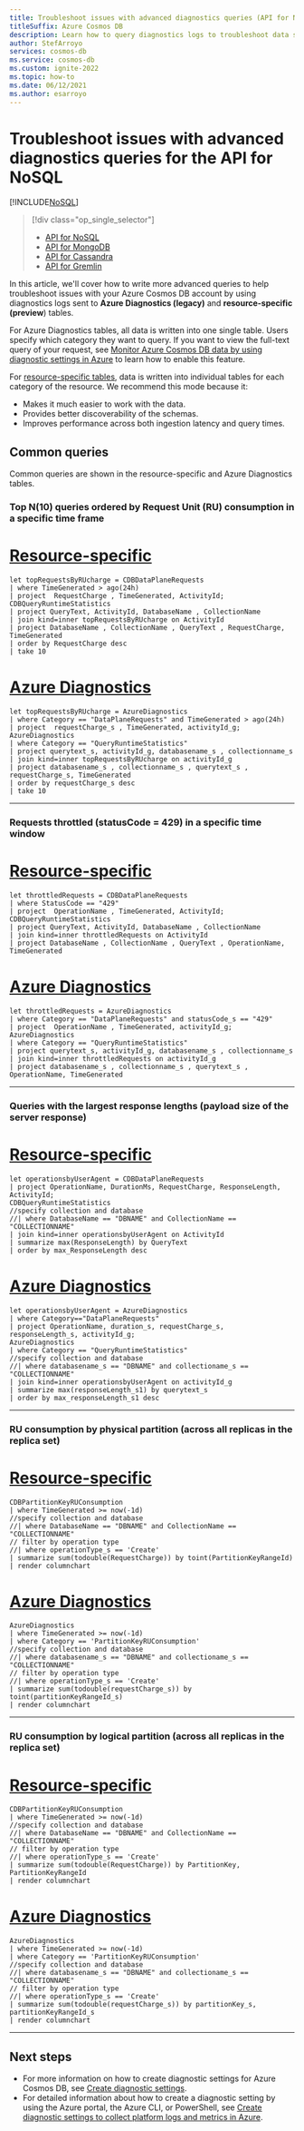 ```yaml
---
title: Troubleshoot issues with advanced diagnostics queries (API for NoSQL)
titleSuffix: Azure Cosmos DB
description: Learn how to query diagnostics logs to troubleshoot data stored in Azure Cosmos DB - API for NoSQL.
author: StefArroyo
services: cosmos-db
ms.service: cosmos-db
ms.custom: ignite-2022
ms.topic: how-to
ms.date: 06/12/2021
ms.author: esarroyo 
---
```


# Troubleshoot issues with advanced diagnostics queries for the API for NoSQL

[!INCLUDE[NoSQL](includes/appliesto-nosql.md)]

> [!div class="op_single_selector"]
> * [API for NoSQL](advanced-queries.md)
> * [API for MongoDB](mongodb/diagnostic-queries.md)
> * [API for Cassandra](cassandra/diagnostic-queries.md)
> * [API for Gremlin](gremlin/diagnostic-queries.md)
>

In this article, we'll cover how to write more advanced queries to help troubleshoot issues with your Azure Cosmos DB account by using diagnostics logs sent to **Azure Diagnostics (legacy)** and **resource-specific (preview**) tables.

For Azure Diagnostics tables, all data is written into one single table. Users specify which category they want to query. If you want to view the full-text query of your request, see [Monitor Azure Cosmos DB data by using diagnostic settings in Azure](monitor-resource-logs.md) to learn how to enable this feature.

For [resource-specific tables](monitor-resource-logs.md), data is written into individual tables for each category of the resource. We recommend this mode because it:

- Makes it much easier to work with the data. 
- Provides better discoverability of the schemas.
- Improves performance across both ingestion latency and query times.

## Common queries
Common queries are shown in the resource-specific and Azure Diagnostics tables.

### Top N(10) queries ordered by Request Unit (RU) consumption in a specific time frame

# [Resource-specific](#tab/resource-specific)

   ```Kusto
   let topRequestsByRUcharge = CDBDataPlaneRequests 
   | where TimeGenerated > ago(24h)
   | project  RequestCharge , TimeGenerated, ActivityId;
   CDBQueryRuntimeStatistics
   | project QueryText, ActivityId, DatabaseName , CollectionName
   | join kind=inner topRequestsByRUcharge on ActivityId
   | project DatabaseName , CollectionName , QueryText , RequestCharge, TimeGenerated
   | order by RequestCharge desc
   | take 10
   ```
# [Azure Diagnostics](#tab/azure-diagnostics)

   ```Kusto
   let topRequestsByRUcharge = AzureDiagnostics
   | where Category == "DataPlaneRequests" and TimeGenerated > ago(24h)
   | project  requestCharge_s , TimeGenerated, activityId_g;
   AzureDiagnostics
   | where Category == "QueryRuntimeStatistics"
   | project querytext_s, activityId_g, databasename_s , collectionname_s
   | join kind=inner topRequestsByRUcharge on activityId_g
   | project databasename_s , collectionname_s , querytext_s , requestCharge_s, TimeGenerated
   | order by requestCharge_s desc
   | take 10
   ```    
---

### Requests throttled (statusCode = 429) in a specific time window 

# [Resource-specific](#tab/resource-specific)

   ```Kusto
   let throttledRequests = CDBDataPlaneRequests
   | where StatusCode == "429"
   | project  OperationName , TimeGenerated, ActivityId;
   CDBQueryRuntimeStatistics
   | project QueryText, ActivityId, DatabaseName , CollectionName
   | join kind=inner throttledRequests on ActivityId
   | project DatabaseName , CollectionName , QueryText , OperationName, TimeGenerated
   ```
# [Azure Diagnostics](#tab/azure-diagnostics)

   ```Kusto
   let throttledRequests = AzureDiagnostics
   | where Category == "DataPlaneRequests" and statusCode_s == "429"
   | project  OperationName , TimeGenerated, activityId_g;
   AzureDiagnostics
   | where Category == "QueryRuntimeStatistics"
   | project querytext_s, activityId_g, databasename_s , collectionname_s
   | join kind=inner throttledRequests on activityId_g
   | project databasename_s , collectionname_s , querytext_s , OperationName, TimeGenerated
   ```    
---

### Queries with the largest response lengths (payload size of the server response)

# [Resource-specific](#tab/resource-specific)

   ```Kusto
   let operationsbyUserAgent = CDBDataPlaneRequests
   | project OperationName, DurationMs, RequestCharge, ResponseLength, ActivityId;
   CDBQueryRuntimeStatistics
   //specify collection and database
   //| where DatabaseName == "DBNAME" and CollectionName == "COLLECTIONNAME"
   | join kind=inner operationsbyUserAgent on ActivityId
   | summarize max(ResponseLength) by QueryText
   | order by max_ResponseLength desc
   ```
# [Azure Diagnostics](#tab/azure-diagnostics)

   ```Kusto
   let operationsbyUserAgent = AzureDiagnostics
   | where Category=="DataPlaneRequests"
   | project OperationName, duration_s, requestCharge_s, responseLength_s, activityId_g;
   AzureDiagnostics
   | where Category == "QueryRuntimeStatistics"
   //specify collection and database
   //| where databasename_s == "DBNAME" and collectioname_s == "COLLECTIONNAME"
   | join kind=inner operationsbyUserAgent on activityId_g
   | summarize max(responseLength_s1) by querytext_s
   | order by max_responseLength_s1 desc
   ```    
---

### RU consumption by physical partition (across all replicas in the replica set)

# [Resource-specific](#tab/resource-specific)

   ```Kusto
   CDBPartitionKeyRUConsumption
   | where TimeGenerated >= now(-1d)
   //specify collection and database
   //| where DatabaseName == "DBNAME" and CollectionName == "COLLECTIONNAME"
   // filter by operation type
   //| where operationType_s == 'Create'
   | summarize sum(todouble(RequestCharge)) by toint(PartitionKeyRangeId)
   | render columnchart
   ```
# [Azure Diagnostics](#tab/azure-diagnostics)

   ```Kusto
   AzureDiagnostics
   | where TimeGenerated >= now(-1d)
   | where Category == 'PartitionKeyRUConsumption'
   //specify collection and database
   //| where databasename_s == "DBNAME" and collectioname_s == "COLLECTIONNAME"
   // filter by operation type
   //| where operationType_s == 'Create'
   | summarize sum(todouble(requestCharge_s)) by toint(partitionKeyRangeId_s)
   | render columnchart  
   ```    
---

### RU consumption by logical partition (across all replicas in the replica set)

# [Resource-specific](#tab/resource-specific)

   ```Kusto
   CDBPartitionKeyRUConsumption
   | where TimeGenerated >= now(-1d)
   //specify collection and database
   //| where DatabaseName == "DBNAME" and CollectionName == "COLLECTIONNAME"
   // filter by operation type
   //| where operationType_s == 'Create'
   | summarize sum(todouble(RequestCharge)) by PartitionKey, PartitionKeyRangeId
   | render columnchart  
   ```
# [Azure Diagnostics](#tab/azure-diagnostics)

   ```Kusto
   AzureDiagnostics
   | where TimeGenerated >= now(-1d)
   | where Category == 'PartitionKeyRUConsumption'
   //specify collection and database
   //| where databasename_s == "DBNAME" and collectioname_s == "COLLECTIONNAME"
   // filter by operation type
   //| where operationType_s == 'Create'
   | summarize sum(todouble(requestCharge_s)) by partitionKey_s, partitionKeyRangeId_s
   | render columnchart  
   ```
---

## Next steps
* For more information on how to create diagnostic settings for Azure Cosmos DB, see [Create diagnostic settings](monitor-resource-logs.md).
* For detailed information about how to create a diagnostic setting by using the Azure portal, the Azure CLI, or PowerShell, see [Create diagnostic settings to collect platform logs and metrics in Azure](../azure-monitor/essentials/diagnostic-settings.md).
